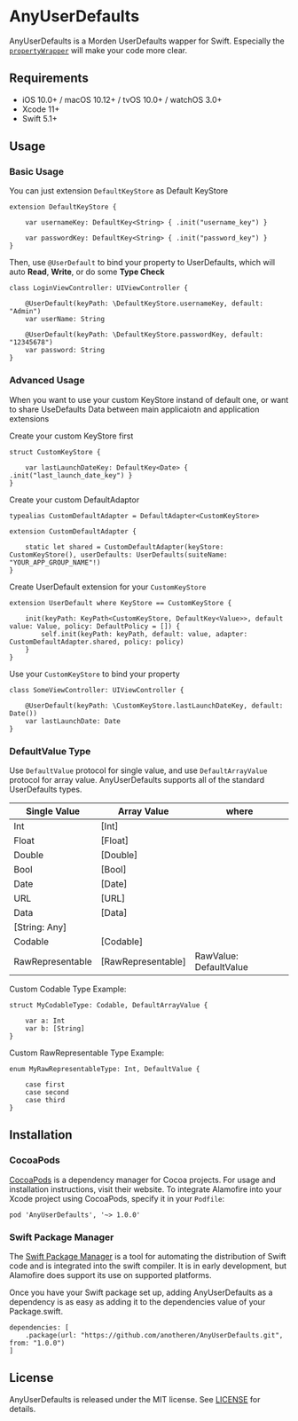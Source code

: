 # AnyUserDefaults

AnyUserDefaults is a Morden UserDefaults wapper for Swift. Especially the [`propertyWrapper`](https://github.com/apple/swift-evolution/blob/master/proposals/0258-property-wrappers.md) will make your code more clear.

## Requirements

- iOS 10.0+ / macOS 10.12+ / tvOS 10.0+ / watchOS 3.0+
- Xcode 11+
- Swift 5.1+

## Usage

### Basic Usage

You can just extension `DefaultKeyStore` as Default KeyStore
``` 
extension DefaultKeyStore {
    
    var usernameKey: DefaultKey<String> { .init("username_key") }

    var passwordKey: DefaultKey<String> { .init("password_key") }
}
```

Then, use `@UserDefault` to bind your property to UserDefaults, which will auto **Read**, **Write**, or do some **Type Check**
```
class LoginViewController: UIViewController {

    @UserDefault(keyPath: \DefaultKeyStore.usernameKey, default: "Admin")
    var userName: String

    @UserDefault(keyPath: \DefaultKeyStore.passwordKey, default: "12345678")
    var password: String
}
```

### Advanced Usage

When you want to use your custom KeyStore instand of default one, or want to share UseDefaults Data between main applicaiotn and application extensions

Create your custom KeyStore first
```
struct CustomKeyStore {

    var lastLaunchDateKey: DefaultKey<Date> { .init("last_launch_date_key") }
}
```

Create your custom DefaultAdaptor
```
typealias CustomDefaultAdapter = DefaultAdapter<CustomKeyStore>

extension CustomDefaultAdapter {
    
    static let shared = CustomDefaultAdapter(keyStore: CustomKeyStore(), userDefaults: UserDefaults(suiteName: "YOUR_APP_GROUP_NAME"!)
}
```

Create UserDefault extension for your `CustomKeyStore`
```
extension UserDefault where KeyStore == CustomKeyStore {
    
    init(keyPath: KeyPath<CustomKeyStore, DefaultKey<Value>>, default value: Value, policy: DefaultPolicy = []) {
        self.init(keyPath: keyPath, default: value, adapter: CustomDefaultAdapter.shared, policy: policy)
    }
}
```

Use your `CustomKeyStore` to bind your property
```
class SomeViewController: UIViewController {

    @UserDefault(keyPath: \CustomKeyStore.lastLaunchDateKey, default: Date())
    var lastLaunchDate: Date
}
```

### DefaultValue Type

Use `DefaultValue` protocol for single value, and use `DefaultArrayValue` protocol for array value. AnyUserDefaults supports all of the standard UserDefaults types.

| Single Value |  Array Value | where |
| ------------ | ------------ | ----- |
| Int          | [Int]        |       |
| Float        | [Float]      |       |
| Double       | [Double]     |       |
| Bool         | [Bool]       |       |
| Date         | [Date]       |       |
| URL          | [URL]        |       |
| Data         | [Data]       |       |
| [String: Any]|              |       |
| Codable      | [Codable]    |       |
| RawRepresentable| [RawRepresentable]| RawValue: DefaultValue |

Custom Codable Type Example:
```
struct MyCodableType: Codable, DefaultArrayValue {

    var a: Int
    var b: [String]
}
```

Custom RawRepresentable Type Example:
```
enum MyRawRepresentableType: Int, DefaultValue {

    case first
    case second
    case third
}
```

## Installation

### CocoaPods

[CocoaPods](https://cocoapods.org) is a dependency manager for Cocoa projects. For usage and installation instructions, visit their website. To integrate Alamofire into your Xcode project using CocoaPods, specify it in your `Podfile`:

```
pod 'AnyUserDefaults', '~> 1.0.0'
```

### Swift Package Manager

The [Swift Package Manager](https://swift.org/package-manager/) is a tool for automating the distribution of Swift code and is integrated into the swift compiler. It is in early development, but Alamofire does support its use on supported platforms.

Once you have your Swift package set up, adding AnyUserDefaults as a dependency is as easy as adding it to the dependencies value of your Package.swift.

```
dependencies: [
    .package(url: "https://github.com/anotheren/AnyUserDefaults.git", from: "1.0.0")
]
```

## License

AnyUserDefaults is released under the MIT license. See [LICENSE](./LICENSE) for details.
